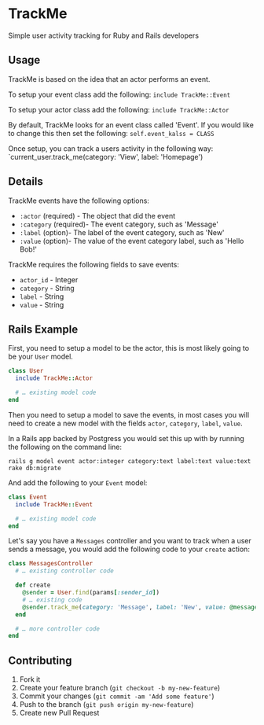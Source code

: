 # TrackMe

Simple user activity tracking for Ruby and Rails developers

## Usage

TrackMe is based on the idea that an actor performs an event.

To setup your event class add the following:
  `include TrackMe::Event`

To setup your actor class add the following:
  `include TrackMe::Actor`

By default, TrackMe looks for an event class called 'Event'. If you would like
to change this then set the following:
  `self.event_kalss = CLASS`

Once setup, you can track a users activity in the following way:
  `current_user.track_me(category: 'View', label: 'Homepage')

## Details

TrackMe events have the following options:
+ `:actor` (required) - The object that did the event
+ `:category` (required)- The event category, such as 'Message'
+ `:label` (option)- The label of the event category, such as 'New'
+ `:value` (option)- The value of the event category label, such as 'Hello Bob!'

TrackMe requires the following fields to save events:
+ `actor_id` - Integer
+ `category` - String
+ `label` - String
+ `value` - String

## Rails Example

First, you need to setup a model to be the actor, this is most likely going to
be your `User` model.

```ruby
class User
  include TrackMe::Actor

  # … existing model code
end
```

Then you need to setup a model to save the events, in most cases you will need
to create a new model with the fields `actor`, `category`, `label`, `value`.

In a Rails app backed by Postgress you would set this up with by running the
following on the command line:

`rails g model event actor:integer category:text label:text value:text`
`rake db:migrate`

And add the following to your `Event` model:

```ruby
class Event
  include TrackMe::Event

  # … existing model code
end
```

Let's say you have a `Messages` controller and you want to track when a user
sends a message, you would add the following code to your `create` action:

```ruby
class MessagesController
  # … existing controller code

  def create
    @sender = User.find(params[:sender_id])
    # … existing code
    @sender.track_me(category: 'Message', label: 'New', value: @message.body)
  end

  # … more controller code
end
```

## Contributing

1. Fork it
2. Create your feature branch (`git checkout -b my-new-feature`)
3. Commit your changes (`git commit -am 'Add some feature'`)
4. Push to the branch (`git push origin my-new-feature`)
5. Create new Pull Request
